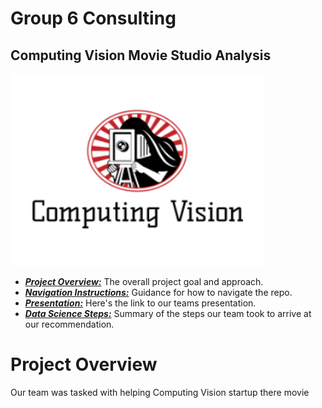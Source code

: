 # Group 6 Consulting 
## Computing Vision Movie Studio Analysis 
![logo](logo.png)

* [***Project Overview:***](#project-overview) The overall project goal and approach.
* [***Navigation Instructions:***]() Guidance for how to navigate the repo.
* [***Presentation:***]() Here's the link to our teams presentation.
* [***Data Science Steps:***]() Summary of the steps our team took to arrive at our recommendation.


# Project Overview

Our team was tasked with helping Computing Vision startup there movie 